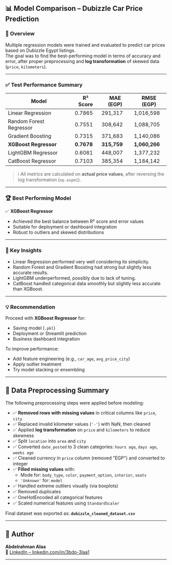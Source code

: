 ## 📊 Model Comparison – Dubizzle Car Price Prediction

### 🧠 Overview

Multiple regression models were trained and evaluated to predict car prices based on Dubizzle Egypt listings.  
The goal was to find the best-performing model in terms of accuracy and error, after proper preprocessing and **log transformation** of skewed data (`price`, `kilometers`).

---

### ✅ Test Performance Summary

| Model                   | R² Score | MAE (EGP) | RMSE (EGP) |
|-------------------------|----------|-----------|------------|
| Linear Regression       | 0.7865   | 291,317   | 1,016,598  |
| Random Forest Regressor| 0.7551   | 308,642   | 1,088,705  |
| Gradient Boosting       | 0.7315   | 371,683   | 1,140,086  |
| **XGBoost Regressor**   | **0.7678** | **315,759** | **1,060,266** |
| LightGBM Regressor      | 0.6081   | 448,007   | 1,377,232  |
| CatBoost Regressor      | 0.7103   | 385,354   | 1,184,142  |

> ℹ️ All metrics are calculated on **actual price values**, after reversing the log transformation (`np.expm1`).

---

### 🏆 Best Performing Model

✅ **XGBoost Regressor**
- Achieved the best balance between R² score and error values
- Suitable for deployment or dashboard integration
- Robust to outliers and skewed distributions

---

### 🔎 Key Insights

- Linear Regression performed very well considering its simplicity.
- Random Forest and Gradient Boosting had strong but slightly less accurate results.
- LightGBM underperformed, possibly due to lack of tuning.
- CatBoost handled categorical data smoothly but slightly less accurate than XGBoost.

---

### 💡 Recommendation

Proceed with **XGBoost Regressor** for:

- Saving model (`.pkl`)  
- Deployment or Streamlit prediction  
- Business dashboard integration  

To improve performance:
- Add feature engineering (e.g., `car_age`, `avg_price_city`)  
- Apply outlier treatment  
- Try model stacking or ensembling

---

## 🧹 Data Preprocessing Summary

The following preprocessing steps were applied before modeling:

- ✅ **Removed rows with missing values** in critical columns like `price`, `city`
- ✅ Replaced invalid kilometer values (`'-'`) with NaN, then cleaned
- ✅ Applied **log transformation** on `price` and `kilometers` to reduce skewness
- ✅ Split `location` into `area` and `city`
- ✅ Converted `date_posted` to 3 clean categories: `hours ago`, `days ago`, `weeks ago`
- ✅ Cleaned currency in `price` column (removed "EGP") and converted to integer
- ✅ **Filled missing values** with:
  - Mode for: `body_type`, `color`, `payment_option`, `interior`, `seats`
  - `'Unknown'` for: `model`
- ✅ Handled extreme outliers visually (via boxplots)
- ✅ Removed duplicates
- ✅ OneHotEncoded all categorical features
- ✅ Scaled numerical features using `StandardScaler`

Final dataset was exported as: **`dubizzle_cleaned_dataset.csv`**

---
## 👤 Author

**Abdelrahman Alaa**  
🔗 [LinkedIn – linkedin.com/in/3bdo-3laa1](https://www.linkedin.com/in/3bdo-3laa1)

---
